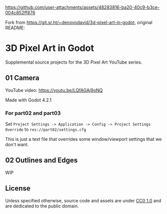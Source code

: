 https://github.com/user-attachments/assets/48283816-ba20-40c9-b3ce-004c852ff876


Fork from https://git.sr.ht/~denovodavid/3d-pixel-art-in-godot, original README:

# 3D Pixel Art in Godot

Supplemental source projects for the 3D Pixel Art YouTube series.

## 01 Camera

YouTube video: https://youtu.be/LQfAGAj9oNQ

Made with Godot 4.2.1

### For part02 and part03

Set `Project Settings -> Application -> Config -> Project Settings Override` to `res://part02/settings.cfg`

This is just a text file that overrides some window/viewport settings that we don't want.

## 02 Outlines and Edges

WIP

## License

Unless specified otherwise, source code and assets are under [CC0 1.0](https://creativecommons.org/publicdomain/zero/1.0/) and are dedicated to the public domain.
